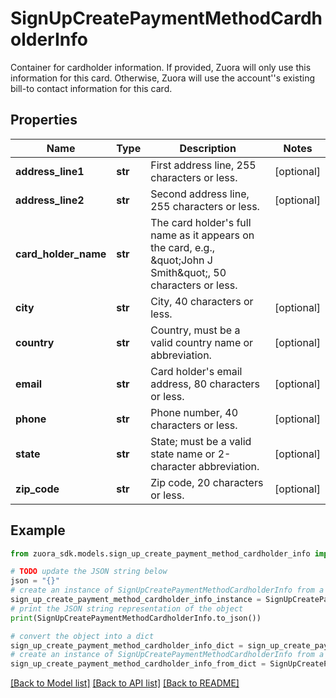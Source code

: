 # SignUpCreatePaymentMethodCardholderInfo

Container for cardholder information. If provided, Zuora will only use this information for this card. Otherwise, Zuora will use the account''s existing bill-to contact information for this card. 

## Properties

Name | Type | Description | Notes
------------ | ------------- | ------------- | -------------
**address_line1** | **str** | First address line, 255 characters or less.  | [optional] 
**address_line2** | **str** | Second address line, 255 characters or less.  | [optional] 
**card_holder_name** | **str** | The card holder&#39;s full name as it appears on the card, e.g., \&quot;John J Smith\&quot;, 50 characters or less.  | 
**city** | **str** | City, 40 characters or less.  | [optional] 
**country** | **str** | Country, must be a valid country name or abbreviation.  | [optional] 
**email** | **str** | Card holder&#39;s email address, 80 characters or less.  | [optional] 
**phone** | **str** | Phone number, 40 characters or less.  | [optional] 
**state** | **str** | State; must be a valid state name or 2-character abbreviation.  | [optional] 
**zip_code** | **str** | Zip code, 20 characters or less.  | [optional] 

## Example

```python
from zuora_sdk.models.sign_up_create_payment_method_cardholder_info import SignUpCreatePaymentMethodCardholderInfo

# TODO update the JSON string below
json = "{}"
# create an instance of SignUpCreatePaymentMethodCardholderInfo from a JSON string
sign_up_create_payment_method_cardholder_info_instance = SignUpCreatePaymentMethodCardholderInfo.from_json(json)
# print the JSON string representation of the object
print(SignUpCreatePaymentMethodCardholderInfo.to_json())

# convert the object into a dict
sign_up_create_payment_method_cardholder_info_dict = sign_up_create_payment_method_cardholder_info_instance.to_dict()
# create an instance of SignUpCreatePaymentMethodCardholderInfo from a dict
sign_up_create_payment_method_cardholder_info_from_dict = SignUpCreatePaymentMethodCardholderInfo.from_dict(sign_up_create_payment_method_cardholder_info_dict)
```
[[Back to Model list]](../README.md#documentation-for-models) [[Back to API list]](../README.md#documentation-for-api-endpoints) [[Back to README]](../README.md)


